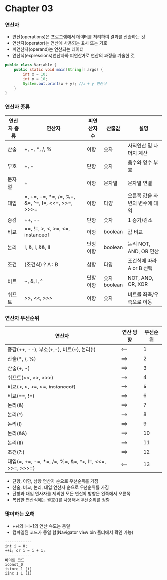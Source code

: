 # Chapter 03

### 연산자
  * 연산(operations)은 프로그램에서 데이터를 처리하여 결과를 산출하는 것
  * 연산자(operator)는 연산에 사용되는 표시 또는 기호
  * 피연산자(operand)는 연산되는 데이터
  * 연산식(expressions)연산자와 피연산자로 연산의 과정을 기술한 것
  ```java
  public class Variable {
      public static void main(String[] args) {
          int x = 10;
          int y = 10;
          System.out.print(x + y); //x + y 연산식
      }
  }
  ```

### 연산자 종류
| 연산자 종류 | 연산자                                               | 피연산자 수    | 산출값            | 설명                 |
|--------|---------------------------------------------------|-----------|----------------|--------------------|
| 산술     | +, -, *, /, %                                     | 이항        | 숫자             | 사칙연산 및 나머지 계산      |
| 부호     | +, -                                              | 단항        | 숫자             | 음수와 양수 부호          |
| 문자열    | +                                                 | 이항        | 문자열            | 문자열 연결             |
| 대입     | =, +=, -=, *=, /=, %=, &=, ^=, I=, <<=, >>=, >>>= | 이항        | 다양             | 오른쪽 값을 좌변의 변수에 대입  |
| 증감     | ++, --                                            | 단항        | 숫자             | 1 증가/감소            |
| 비교     | ==, !=, >, <, >=, <=, instanceof                  | 이항        | boolean        | 값 비교               |
| 논리     | !, &, I, &&, II                                   | 단항<br/>이항 | boolean        | 논리 NOT, AND, OR 연산 |
| 조건     | (조건식) ? A : B                                     | 삼항        | 다양             | 조건식에 따라 A or B 선택  |
| 비트     | ~, &, I, ^                                        | 단항<br/>이항 | 숫자<br/>boolean | NOT, AND, OR, XOR  |
| 쉬프트    | >>, <<, >>>                                       | 이항        | 숫자             | 비트를 좌측/우측으로 이동     |

### 연산자 우선순위
| 연산자                                                   | 연산 방향 | 우선순위 |
|-------------------------------------------------------|-------|------|
| 증감(++, --), 부호(+,-), 비트(~), 논리(!)                     | <==   | 1    |
| 산술(*, /, %)                                           | ==>   | 2    |
| 산술(+, -)                                              |==>| 3    |
| 쉬프트(<<, >>, >>>)                                      |==>| 4    |
| 비교(<, >, <=, >=, instanceof)                          |==>| 5    |
| 비교(==, !=)                                            |==>| 6    |
| 논리(&)                                                 |==>| 7    |
| 논리(^)                                                 |==>| 8    |
| 논리(I)                                                 |==>| 9    |
| 논리(&&)                                                |==>| 10   |
| 논리(II)                                                |==>| 11   |
| 조건(?:)                                                |==>| 12   |
| 대입(=, +=, -=, *=, /=, %=, &=, ^=, I=, <<=, >>=, >>>=) | <==   | 13   |
  * 단항, 이항, 삼항 연산자 순으로 우선순위를 가짐
  * 산술, 비교, 논리, 대입 연산자 순으로 우선순위를 가짐
  * 단항과 대입 연사자를 제외한 모든 연산의 방향은 왼쪽에서 오른쪽
  * 복잡한 연산식에는 괄호()를 사용해서 우선순위를 정함

### 많이하는 오해
  * ++i와 i=i+1의 연산 속도는 동일
  * 컴파일된 코드가 동일 함(Navigator view bin 폴더에서 확인 가능)
  ```
  ------------
  int i = 0;
  ++i; or i = i + 1;
  ------------
  바이트 코드
  iconst_0
  istore_1 [i]
  iinc 1 1 [i]
  ```